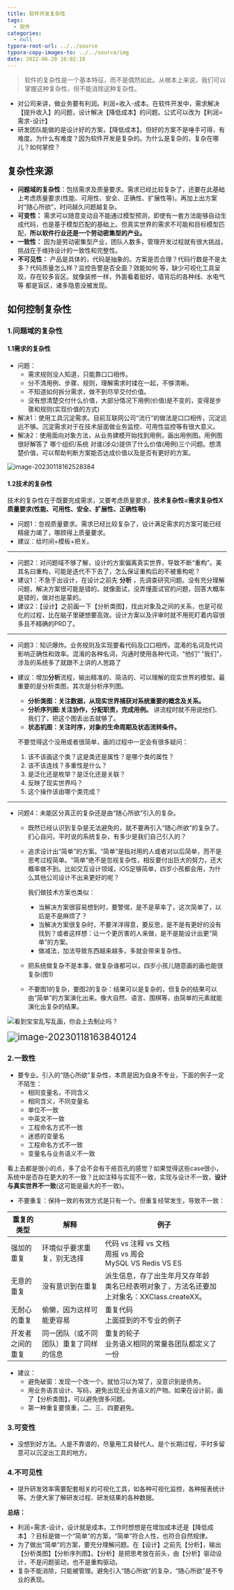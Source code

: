 ```yaml
---
title: 软件开发复杂性
tags:
  - 软件
categories:
  - null
typora-root-url: ../../source
typora-copy-images-to: ../../source/img
date: 2022-06-20 16:02:18
---
```




> 软件的复杂性是一个基本特征，而不是偶然如此。从根本上来说，我们可以掌握这种复杂性，但不能消除这种复杂性。

- 对公司来讲，做业务要有利润。利润=收入-成本。在软件开发中，需求解决【提升收入】的问题，设计解决【降低成本】的问题。公式可以改为【利润=需求-设计】
- 研发团队能做的是设计好的方案，【降低成本】。但好的方案不是唾手可得，有难度。为什么有难度？因为软件开发是复杂的。为什么是复杂的，复杂在哪儿？如何掌控？

<!-- more -->

## 复杂性来源

- **问题域的复杂性**：包括需求及质量要求。需求已经比较复杂了，还要在此基础上考虑质量要求(性能、可用性、安全、正确性、扩展性等)。再加上出方案时“随心所欲”，时间越久问题越复杂。
- **可变性：** 需求可以随意变动且不能通过模型预测，即使有一套方法能够自动生成代码，也是基于模型匹配的基础上。但真实世界的需求不可能和目标模型匹配，**所以软件行业还是一个劳动密集型的产业。**
- **一致性：** 因为是劳动密集型产业，团队人数多，管理开发过程就有很大挑战，挑战在于维持设计的一致性和完整性。 
- **不可见性：** 产品是具体的，代码是抽象的。方案是否合理？代码行数是不是太多？代码质量怎么样？监控告警是否全面？效能如何 等，缺少可视化工具呈现，存在较多盲区。就像装修一样，外面看着挺好，墙背后的各种线、水电气等 都是盲区，诸多隐患没被发现。



## 如何控制复杂性

### 1.问题域的复杂性

#### 1.1需求的复杂性

- 问题：
    - 需求规则没人知道，只能靠口口相传。
    - 分不清用例、步骤、规则，理解需求时揉在一起，不够清晰。
    - 不知道如何拆分需求，做不到尽早交付价值。
    - 没有想清楚交付什么价值，大部分情况下用例(价值)是不变的，变得是步骤和规则(实现价值的方式)
- 解决1：使用工具沉淀需求。目前互联网公司“流行”的做法是口口相传，沉淀远远不够。沉淀需求对于在技术层面做业务监控、可用性监控等有很大意义。
- 解决2：使用面向对象方法，从业务建模开始找到用例，画出用例图。用例图很好解答了 哪个组织/系统 对谁(涉众)提供了什么价值(用例)三个问题。想清楚价值，可以帮助判断方案能否达成价值以及是否有更好的方案。

![image-20230118162528384](/img/image-20230118162528384.png)



#### 1.2技术的复杂性

技术的复杂性在于既要完成需求，又要考虑质量要求，**技术复杂性=需求复杂性X质量要求(性能、可用性、安全、扩展性、正确性等)**

- 问题1：忽视质量要求。需求已经比较复杂了，设计满足需求的方案可能已经精疲力竭了，哪顾得上质量要求。
- 建议：给时间+模板+把关。

------



- 问题2：对问题域不够了解，设计的方案偏离真实世界，导致不断“重构”。美其名曰重构，可能是迭代不下去了，怎么保证重构后的不被重构呢？
- 建议1：不急于出设计，在设计之前先 **分析** ，先调查研究问题。没有充分理解问题，解决方案很可能是错的。就像面试，没弄懂面试官的问题，回答大概率是错的，做对也是蒙的。
- 建议2：【设计】之前画一下【分析类图】，找出对象及之间的关系，也是可视化的过程，比在脑子里硬想要高效。设计方案以及评审时就不用死盯着内容很多且不精确的PRD了。

------



- 问题3：知识爆炸。业务规则及实现要看代码及口口相传。混淆的名词及代词影响正确性和效率。混淆的各种名词，沟通时使用各种代词，“他们” “我们”，涉及的系统多了就跟不上讲的人思路了

- 建议：增加**分析**流程，输出精准的、简洁的、可以理解的现实世界的模型。最重要的是分析类图，其次是分析序列图。

    - **分析类图：关注数据，从现实世界捕获对系统重要的概念及关系。**
    - **分析序列图:关注协作，分配职责，完成用例。** 讲流程时就不用说他们、我们了，把这个图丢出去就够了。
    - **状态机图：关注时序，对象的生命周期及状态流转条件。**

    不要觉得这个没用或者很简单，画的过程中一定会有很多疑问：

    1. 该不该画这个类？这是类还是属性？是哪个类的属性？
    2. 该不该连线？多重性是什么？
    3. 是泛化还是枚举？是泛化还是关联？
    4. 反映了现实世界吗？
    5. 这个操作该由哪个类完成？

------



- 问题4：未能区分真正的复杂还是由“随心所欲”引入的复杂。

    - 既然已经认识到复杂是无法避免的，就不要再引入“随心所欲”的复杂了。扪心自问，平时说的系统复杂，有多少是我们自己引入的？

    - 追求设计出“简单”的方案。“简单”是指对用的人或者对以后简单，而不是思考过程简单。“简单”绝不是忽视复杂性，相反要付出巨大的努力，还大概率做不到。比如交互设计领域，iOS足够简单，四岁小孩都会用，为什么其他公司设计不出来更好的呢？

        我们做技术方案也类似：

        - 当解决方案很容易想到时，要警惕，是不是草率了，这次简单了，以后是不是麻烦了？
        - 当解决方案很复杂时，不要洋洋得意，要反思，是不是有更好的没有找到？或者这样想：让一个更厉害的人来做，是不是能设计出更“简单”的方案。
        - 做减法，加法导致东西越来越多，多就会带来复杂性。

    - 把系统做复杂不是本事，做复杂谁都可以，四岁小孩儿随意画的画也能很复杂(图1)

    - 不要图1的复杂，要图2的复杂：结果可以是复杂的，但复杂的结果可以由“简单”的方案演化出来。像大自然、语言、围棋等，由简单的元素就能演化出复杂的结果。

![看到宝宝乱写乱画，你会上去制止吗？](http://5b0988e595225.cdn.sohucs.com/images/20180417/1df5da33bfb54242b02899cf7beeea54.jpeg)

<img src="/img/image-20230118163840124.png" alt="image-20230118163840124" style="zoom:150%;" />

### 2.一致性

- 要专业。引入的“随心所欲”复杂性，本质是因为自身不专业，下面的例子一定不陌生：
    - 相同变量名，不同含义
    - 相同含义，不同变量名
    - 单位不一致
    - 中英文不一致
    - 工程命名方式不一致
    - 迷惑的变量名
    - 工程命名方式不一致
    - 变量名与业务语义不一致

看上去都是很小的点，多了会不会有千疮百孔的感觉？如果觉得这些case很小，系统中是否存在更大的不一致？比如注释与实现不一致，实现与设计不一致，**设计与真实世界不一致**(这可能是最大的不一致)。



- 不要重复：保持一致的有效方式是只有一个。但重复经常发生，导致不一致：

| 重复的类型       | **解释**                               | 例子                                                         |
| ---------------- | -------------------------------------- | ------------------------------------------------------------ |
| 强加的重复       | 环境似乎要求重复，别无选择             | 代码 vs 注释 vs 文档<br />周报 vs 周会<br />MySQL VS Redis VS ES |
| 无意的重复       | 没有意识到在重复                       | 派生信息，存了出生年月又存年龄<br /> 类名已经表明对象了，方法名还要加上对象名：XXClass.createXX。<br /> |
| 无耐心的重复     | 偷懒，因为这样可能更容易               | 重复代码<br />上面提到的不专业的例子                         |
| 开发者之间的重复 | 同一团队（或不同团队）重复了同样的信息 | 重复的轮子<br />业务语义相同的常量各团队都定义了一份         |

- 建议：
    - 避免破窗：发现一个改一个。就怕习以为常了，没意识到是债务。
    - 用业务语言设计、写码，避免出现无业务语义的产物。如果在设计前，画了【分析类图】，可以避免很多问题。
    - 第一种重复要慎重，二、三、四要避免。



### 3.可变性

- 没想到好方法。人是不靠谱的，尽量用工具替代人。是个长期过程，平时多留意可以沉淀出工具的地方。

### **4.不可见性**

- 提升研发效率需要配套相关的可视化工具，如各种可视化监控，各种报表统计等。方便大家了解研发过程、研发结果的各种数据。



**总结：**

- 利润=需求-设计，设计就是成本。工作时想想是在增加成本还是【降低成本】？目标是做一个“简单”的方案，“简单”符合人性，也符合自然规律。
- 为了做出“简单”的方案，要充分理解问题。在【设计】之前先【分析】，输出【分析类图】【分析序列图】。【分析】是把思考放在前头，由【分析】驱动设计，不是问题驱动，也不是重构驱动。
- 复杂不能消除，只能被管理。避免引入“随心所欲”的复杂，“随心所欲”是不专业的表现。
